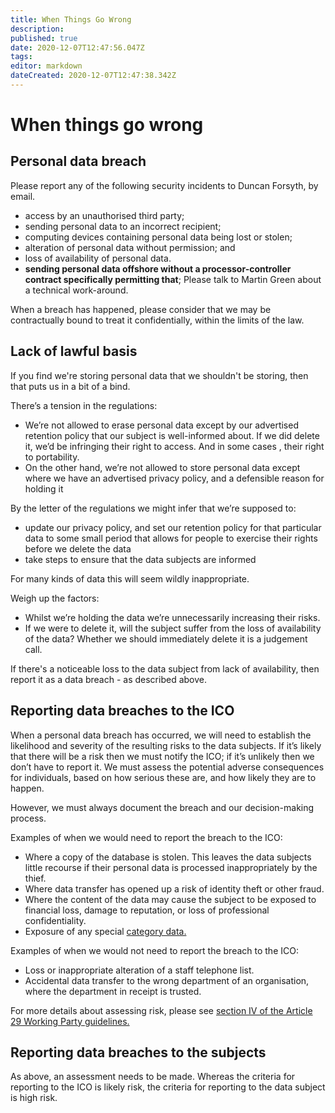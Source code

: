 ```yaml
---
title: When Things Go Wrong
description: 
published: true
date: 2020-12-07T12:47:56.047Z
tags: 
editor: markdown
dateCreated: 2020-12-07T12:47:38.342Z
---
```


# When things go wrong

## Personal data breach

Please report any of the following security incidents to Duncan Forsyth, by email.

- access by an unauthorised third party;
- sending personal data to an incorrect recipient; 
- computing devices containing personal data being lost or stolen; 
- alteration of personal data without permission; and
- loss of availability of personal data.
- **sending personal data offshore without a processor-controller contract specifically permitting that**;  Please talk to Martin Green about a technical work-around.

When a breach has happened, please consider that we may be contractually bound to treat it confidentially, within the limits of the law. 



## Lack of lawful basis

If you find we're storing personal data that we shouldn't be storing, then that puts us in a bit of a bind.

There’s a tension in the regulations:

- We’re not allowed to erase personal data except by our advertised retention policy that our subject is well-informed about. If we did delete it, we’d be infringing their right to access. And in some cases , their right to portability.
- On the other hand, we’re not allowed to store personal data except where we have an advertised privacy policy, and a defensible reason for holding it

By the letter of the regulations we might infer that we’re supposed to:

- update our privacy policy, and set our retention policy for that particular data to some small period that allows for people to exercise their rights before we delete the data
- take steps to ensure that the data subjects are informed

For many kinds of data this will seem wildly inappropriate.

Weigh up the factors:

- Whilst we’re holding the data we’re unnecessarily increasing their risks.
- If we were to delete it, will the subject suffer from the loss of availability of the data?
Whether we should immediately delete it is a judgement call.
 
If there's a noticeable loss to the data subject from lack of availability, then report it as a data breach - as described above. 



## Reporting data breaches to the ICO

When a personal data breach has occurred, we will need to establish the likelihood and severity of the resulting risks to the data subjects. If it’s likely that there will be a risk then we must notify the ICO; if it’s unlikely then we don’t have to report it.  We must assess the potential adverse consequences for individuals, based on how serious these are, and how likely they are to happen.

However, we must always document the breach and our decision-making process. 

Examples of when we would need to report the breach to the ICO:

- Where a copy of the database is stolen. This leaves the data subjects little recourse if their personal data is processed inappropriately by the thief.
- Where data transfer has opened up a risk of identity theft or other fraud.
- Where the content of the data may cause the subject to be exposed to financial loss, damage to reputation, or loss of professional confidentiality.
- Exposure of any special [category data.]([Lawful_Basis_Of_Activity](/GDPR/Lawful_Basis_Of_Activity))

Examples of when we would not need to report the breach to the ICO:

- Loss or inappropriate alteration of a staff telephone list.
- Accidental data transfer to the wrong department of an organisation, where the department in receipt is trusted.

For more details about assessing risk, please see [section IV of the Article 29 Working Party guidelines.](http://ec.europa.eu/newsroom/just/document.cfm?doc_id=47741)



## Reporting data breaches to the subjects

As above, an assessment needs to be made. Whereas the criteria for reporting to the ICO is likely risk, the criteria for reporting to the data subject is high risk.